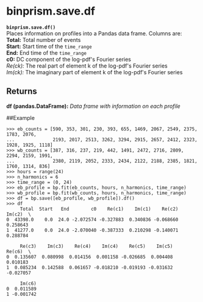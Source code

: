 # binprism.save.df
**`binprism.save.df()`** <br />
Places information on profiles into a Pandas data frame. Columns are: <br />
**Total:** Total number of events <br />
**Start:** Start time of the `time_range` <br />
**End:** End time of the `time_range` <br />
**c0:** DC component of the log-pdf's Fourier series <br />
*Re(ck):* The real part of element k of the log-pdf's Fourier series <br />
*Im(ck):* The imaginary part of element k of the log-pdf's Fourier series <br />

## Returns
**df (pandas.DataFrame):** *Data frame with information on each profile*

##Example
```
>>> eb_counts = [590, 353, 301, 230, 393, 655, 1469, 2067, 2549, 2375, 1783, 2076, 
...              2193, 2017, 2513, 3262, 3294, 2915, 2657, 2412, 2323, 1928, 1925, 1118]
>>> wb_counts = [387, 316, 237, 219, 442, 1491, 2472, 2716, 2809, 2294, 2159, 1991,
...              2380, 2119, 2052, 2333, 2434, 2122, 2188, 2385, 1821, 1760, 1314, 836]
>>> hours = range(24)
>>> n_harmonics = 6
>>> time_range = (0, 24)
>>> eb_profile = bp.fit(eb_counts, hours, n_harmonics, time_range)
>>> wb_profile = bp.fit(wb_counts, hours, n_harmonics, time_range)
>>> df = bp.save([eb_profile, wb_profile]).df()
>>> df
     Total  Start   End        c0    Re(c1)    Im(c1)    Re(c2)    Im(c2)  \
0  43398.0    0.0  24.0 -2.072574 -0.327883  0.340836 -0.068660  0.258643   
1  41277.0    0.0  24.0 -2.070040 -0.387333  0.210298 -0.140071  0.288784   

     Re(c3)    Im(c3)    Re(c4)    Im(c4)    Re(c5)    Im(c5)    Re(c6)  \
0  0.135607  0.080998  0.014156  0.001158 -0.026685  0.004408  0.010183   
1  0.085234  0.142588  0.061657 -0.018210 -0.019193 -0.031632 -0.027057   

     Im(c6)  
0  0.011589  
1 -0.001742 
```
